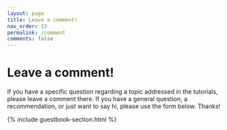 ```yaml
---
layout: page
title: Leave a comment!
nav_order: 13
permalink: /comment
comments: false
---
```


# Leave a comment!

If you have a specific question regarding a topic addressed in the tutorials, please leave a comment there. If you have a general question, a recommendation, or just want to say hi, please use the form below. Thanks!

{% include guestbook-section.html %}

